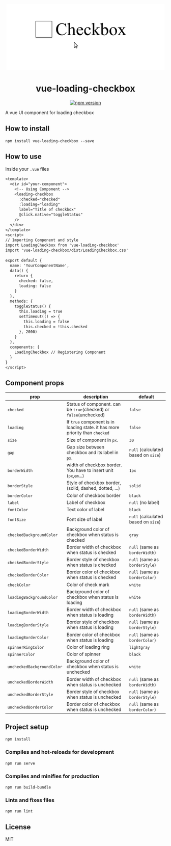 <p align="center">
  <a href="#">
    <img src="https://github.com/Carrene/vue-loading-checkbox/blob/master/src/assets/checkbox-demo.gif?raw=true" alt="vue-loading-checkbox" />
  </a>
</p>

<h1 align="center" >vue-loading-checkbox</h1>

<p align="center" class="badges" >
  <a href="https://www.npmjs.com/package/vue-loading-checkbox"><img src="https://badge.fury.io/js/vue-loading-checkbox.svg" alt="npm version" /></a>
</p>

A vue UI component for loading checkbox

## How to install

```
npm install vue-loading-checkbox --save
```

## How to use

Inside your `.vue` files

```vue
<template>
  <div id="your-component">
    <!-- Using Component -->
    <loading-checkbox
      :checked="checked"
      :loading="loading"
      label="Title of checkbox"
      @click.native="toggleStatus"
    />
  </div>
</template>
<script>
// Importing Component and style
import LoadingCheckbox from 'vue-loading-checkbox'
import 'vue-loading-checkbox/dist/LoadingCheckbox.css'

export default {
  name: 'YourComponentName',
  data() {
    return {
      checked: false,
      loading: false
    }
  },
  methods: {
    toggleStatus() {
      this.loading = true
      setTimeout(() => {
        this.loading = false
        this.checked = !this.checked
      }, 2000)
    }
  },
  components: {
    LoadingCheckbox // Registering Component
  }
}
</script>
```

## Component props

| prop                       | description                                                                  | default                             |
| -------------------------- | ---------------------------------------------------------------------------- | ----------------------------------- |
| `checked`                  | Status of component. can be `true`(checked) or `false`(unchecked)            | `false`                             |
| `loading`                  | If `true` component is in loading state. it has more priority than `checked` | `false`                             |
| `size`                     | Size of component in `px`.                                                   | `30`                                |
| `gap`                      | Gap size between checkbox and its label in `px`.                             | `null` (calculated based on `size`) |
| `borderWidth`              | width of checkbox border. You have to insert unit (`px`,`em`...)             | `1px`                               |
| `borderStyle`              | Style of checkbox border, (solid, dashed, dotted, ...)                       | `solid`                             |
| `borderColor`              | Color of checkbox border                                                     | `black`                             |
| `label`                    | Label of checkbox                                                            | `null` (no label)                   |
| `fontColor`                | Text color of label                                                          | `black`                             |
| `fontSize`                 | Font size of label                                                           | `null` (calculated based on `size`) |
| `checkedBackgroundColor`   | Background color of checkbox when status is checked                          | `gray`                              |
| `checkedBorderWidth`       | Border width of checkbox when status is checked                              | `null` (same as `borderWidth`)      |
| `checkedBorderStyle`       | Border style of checkbox when status is checked                              | `null` (same as `borderStyle`)      |
| `checkedBorderColor`       | Border color of checkbox when status is checked                              | `null` (same as `borderColor`)      |
| `checkColor`               | Color of check mark                                                          | `white`                             |
| `loadingBackgroundColor`   | Background color of checkbox when status is loading                          | `white`                             |
| `loadingBorderWidth`       | Border width of checkbox when status is loading                              | `null` (same as `borderWidth`)      |
| `loadingBorderStyle`       | Border style of checkbox when status is loading                              | `null` (same as `borderStyle`)      |
| `loadingBorderColor`       | Border color of checkbox when status is loading                              | `null` (same as `borderColor`)      |
| `spinnerRingColor`         | Color of loading ring                                                        | `lightgray`                         |
| `spinnerColor`             | Color of spinner                                                             | `black`                             |
| `uncheckedBackgroundColor` | Background color of checkbox when status is unchecked                        | `white`                             |
| `uncheckedBorderWidth`     | Border width of checkbox when status is unchecked                            | `null` (same as `borderWidth`)      |
| `uncheckedBorderStyle`     | Border style of checkbox when status is unchecked                            | `null` (same as `borderStyle`)      |
| `uncheckedBorderColor`     | Border color of checkbox when status is unchecked                            | `null` (same as `borderColor`)      |

## Project setup

```
npm install
```

### Compiles and hot-reloads for development

```
npm run serve
```

### Compiles and minifies for production

```
npm run build-bundle
```

### Lints and fixes files

```
npm run lint
```

## License

MIT
